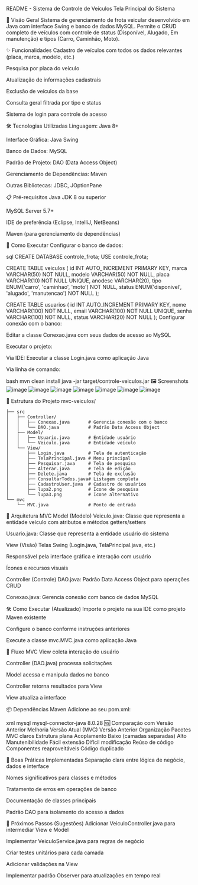 README - Sistema de Controle de Veículos
Tela Principal do Sistema

📌 Visão Geral
Sistema de gerenciamento de frota veicular desenvolvido em Java com interface Swing e banco de dados MySQL. Permite o CRUD completo de veículos com controle de status (Disponível, Alugado, Em manutenção) e tipos (Carro, Caminhão, Moto).

✨ Funcionalidades
Cadastro de veículos com todos os dados relevantes (placa, marca, modelo, etc.)

Pesquisa por placa do veículo

Atualização de informações cadastrais

Exclusão de veículos da base

Consulta geral filtrada por tipo e status

Sistema de login para controle de acesso

🛠 Tecnologias Utilizadas
Linguagem: Java 8+

Interface Gráfica: Java Swing

Banco de Dados: MySQL

Padrão de Projeto: DAO (Data Access Object)

Gerenciamento de Dependências: Maven

Outras Bibliotecas: JDBC, JOptionPane

📋 Pré-requisitos
Java JDK 8 ou superior

MySQL Server 5.7+

IDE de preferência (Eclipse, IntelliJ, NetBeans)

Maven (para gerenciamento de dependências)

🚀 Como Executar
Configurar o banco de dados:

sql
CREATE DATABASE controle_frota;
USE controle_frota;

CREATE TABLE veiculos (
    id INT AUTO_INCREMENT PRIMARY KEY,
    marca VARCHAR(50) NOT NULL,
    modelo VARCHAR(50) NOT NULL,
    placa VARCHAR(10) NOT NULL UNIQUE,
    anodesc VARCHAR(20),
    tipo ENUM('carro', 'caminhao', 'moto') NOT NULL,
    status ENUM('disponivel', 'alugado', 'manutencao') NOT NULL
);

CREATE TABLE usuarios (
    id INT AUTO_INCREMENT PRIMARY KEY,
    nome VARCHAR(100) NOT NULL,
    email VARCHAR(100) NOT NULL UNIQUE,
    senha VARCHAR(100) NOT NULL,
    status VARCHAR(20) NOT NULL
);
Configurar conexão com o banco:

Editar a classe Conexao.java com seus dados de acesso ao MySQL

Executar o projeto:

Via IDE: Executar a classe Login.java como aplicação Java

Via linha de comando:

bash
mvn clean install
java -jar target/controle-veiculos.jar
🖼 Screenshots
![image](https://github.com/user-attachments/assets/01d0e5be-5fb3-40e9-9205-4f95e28618e1)
![image](https://github.com/user-attachments/assets/04127c3c-a32b-48c9-b1e6-8013c7244010)
![image](https://github.com/user-attachments/assets/6c9ddbcd-8d8e-4796-b6c2-28447eac7fc6)
![image](https://github.com/user-attachments/assets/99437780-39d1-4df3-9e85-085d9aca57bf)
![image](https://github.com/user-attachments/assets/7198b43d-48bb-48d2-93c0-d7e08bc35673)
![image](https://github.com/user-attachments/assets/81537f57-171f-468d-b686-f54b71ee2916)
![image](https://github.com/user-attachments/assets/88795df9-37a2-449d-943d-254595b92f75)


🧩 Estrutura do Projeto
mvc-veiculos/

    ├── src
    │   ├── Controller/
    │   │   ├── Conexao.java       # Gerencia conexão com o banco
    │   │   └── DAO.java           # Padrão Data Access Object
    │   ├── Model/
    │   │   ├── Usuario.java       # Entidade usuário
    │   │   └── Veiculo.java       # Entidade veículo
    │   └── View/
    │       ├── Login.java         # Tela de autenticação
    │       ├── TelaPrincipal.java # Menu principal
    │       ├── Pesquisar.java     # Tela de pesquisa
    │       ├── Alterar.java       # Tela de edição
    │       ├── Delete.java        # Tela de exclusão
    │       ├── ConsultarTodos.java# Listagem completa
    │       ├── CadastroUser.java  # Cadastro de usuários
    │       ├── lupa2.png          # Ícone de pesquisa
    │       └── lupa3.png          # Ícone alternativo
    └── mvc
        └── MVC.java               # Ponto de entrada
    

🧠 Arquitetura MVC
Model (Modelo)
Veiculo.java: Classe que representa a entidade veículo com atributos e métodos getters/setters

Usuario.java: Classe que representa a entidade usuário do sistema

View (Visão)
Telas Swing (Login.java, TelaPrincipal.java, etc.)

Responsável pela interface gráfica e interação com usuário

Ícones e recursos visuais

Controller (Controle)
DAO.java: Padrão Data Access Object para operações CRUD

Conexao.java: Gerencia conexão com banco de dados MySQL

🛠️ Como Executar (Atualizado)
Importe o projeto na sua IDE como projeto Maven existente

Configure o banco conforme instruções anteriores

Execute a classe mvc.MVC.java como aplicação Java

🔄 Fluxo MVC
View coleta interação do usuário

Controller (DAO.java) processa solicitações

Model acessa e manipula dados no banco

Controller retorna resultados para View

View atualiza a interface

📦 Dependências Maven
Adicione ao seu pom.xml:

xml
<dependencies>
    <!-- MySQL Connector -->
    <dependency>
        <groupId>mysql</groupId>
        <artifactId>mysql-connector-java</artifactId>
        <version>8.0.28</version>
    </dependency>
</dependencies>
🆚 Comparação com Versão Anterior
Melhoria	Versão Atual (MVC)	Versão Anterior
Organização	Pacotes MVC claros	Estrutura plana
Acoplamento	Baixo (camadas separadas)	Alto
Manutenibilidade	Fácil extensão	Difícil modificação
Reúso de código	Componentes reaproveitáveis	Código duplicado

📌 Boas Práticas Implementadas
Separação clara entre lógica de negócio, dados e interface

Nomes significativos para classes e métodos

Tratamento de erros em operações de banco

Documentação de classes principais

Padrão DAO para isolamento do acesso a dados

🚀 Próximos Passos (Sugestões)
Adicionar VeiculoController.java para intermediar View e Model

Implementar VeiculoService.java para regras de negócio

Criar testes unitários para cada camada

Adicionar validações na View

Implementar padrão Observer para atualizações em tempo real
